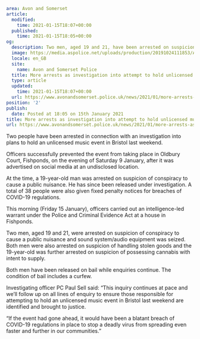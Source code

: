 ```yaml
area: Avon and Somerset
article:
  modified:
    time: 2021-01-15T18:07+00:00
  published:
    time: 2021-01-15T18:05+00:00
og:
  description: Two men, aged 19 and 21, have been arrested on suspicion of causing a public nuisance.
  image: https://media.aspolice.net/uploads/production/20191024111853/Arrest-made.jpg
  locale: en_GB
  site:
    name: Avon and Somerset Police
  title: More arrests as investigation into attempt to hold unlicensed music event continues | Avon and Somerset Police
  type: article
  updated:
    time: 2021-01-15T18:07+00:00
  url: https://www.avonandsomerset.police.uk/news/2021/01/more-arrests-as-investigation-into-attempt-to-hold-unlicensed-music-event-continues/
position: '2'
publish:
  date: Posted at 18:05 on 15th January 2021
title: More arrests as investigation into attempt to hold unlicensed music event continues | Avon and Somerset Police
url: https://www.avonandsomerset.police.uk/news/2021/01/more-arrests-as-investigation-into-attempt-to-hold-unlicensed-music-event-continues/
```

Two people have been arrested in connection with an investigation into plans to hold an unlicensed music event in Bristol last weekend.

Officers successfully prevented the event from taking place in Oldbury Court, Fishponds, on the evening of Saturday 9 January, after it was advertised on social media at an undisclosed location.

At the time, a 19-year-old man was arrested on suspicion of conspiracy to cause a public nuisance. He has since been released under investigation. A total of 38 people were also given fixed penalty notices for breaches of COVID-19 regulations.

This morning (Friday 15 January), officers carried out an intelligence-led warrant under the Police and Criminal Evidence Act at a house in Fishponds.

Two men, aged 19 and 21, were arrested on suspicion of conspiracy to cause a public nuisance and sound system/audio equipment was seized. Both men were also arrested on suspicion of handling stolen goods and the 19-year-old was further arrested on suspicion of possessing cannabis with intent to supply.

Both men have been released on bail while enquiries continue. The condition of bail includes a curfew.

Investigating officer PC Paul Sell said: “This inquiry continues at pace and we’ll follow up on all lines of enquiry to ensure those responsible for attempting to hold an unlicensed music event in Bristol last weekend are identified and brought to justice.

“If the event had gone ahead, it would have been a blatant breach of COVID-19 regulations in place to stop a deadly virus from spreading even faster and further in our communities.”
